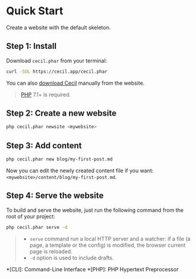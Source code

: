 <!--
description: "Create and test your new website in 4 steps!"
repository: https://github.com/Cecilapp/Cecil/edit/master/docs/
file: 1.Quick Start.md
next: content-organization
-->

# Quick Start

Create a website with the default skeleton.

## Step 1: Install

Download `cecil.phar` from your terminal:
```bash
curl -SOL https://cecil.app/cecil.phar
```

You can also [download Cecil](https://cecil.app/download/) manually from the website.

> [PHP](http://php.net/manual/en/install.php) 7.1+ is required.

## Step 2: Create a new website

```bash
php cecil.phar newsite <mywebsite>
```

## Step 3: Add content

```bash
php cecil.phar new blog/my-first-post.md
```

Now you can edit the newly created content file if you want: `<mywebsite>/content/blog/my-first-post.md`.

## Step 4: Serve the website

To build and serve the website, just run the following command from the root of your project:

```bash
php cecil.phar serve -d
```

>- `serve` command run a local HTTP server and a watcher: if a file (a page, a template or the config) is modified, the browser current page is reloaded.
>- `-d` option is used to include drafts.

*[CLI]: Command-Line Interface
*[PHP]: PHP Hypertext Preprocessor

